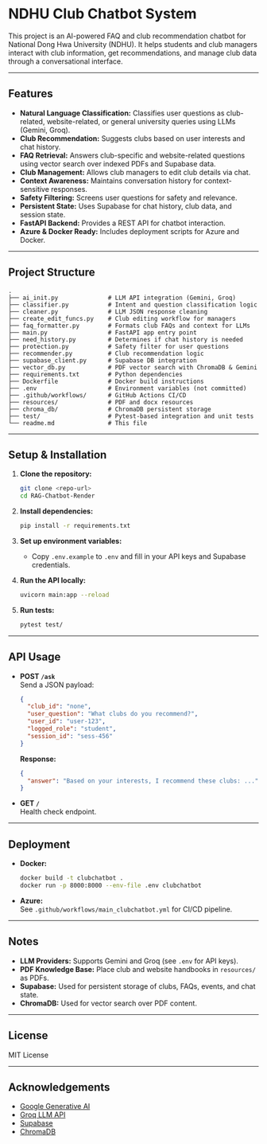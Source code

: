 # NDHU Club Chatbot System

This project is an AI-powered FAQ and club recommendation chatbot for National Dong Hwa University (NDHU). It helps students and club managers interact with club information, get recommendations, and manage club data through a conversational interface.

---

## Features

- **Natural Language Classification:** Classifies user questions as club-related, website-related, or general university queries using LLMs (Gemini, Groq).
- **Club Recommendation:** Suggests clubs based on user interests and chat history.
- **FAQ Retrieval:** Answers club-specific and website-related questions using vector search over indexed PDFs and Supabase data.
- **Club Management:** Allows club managers to edit club details via chat.
- **Context Awareness:** Maintains conversation history for context-sensitive responses.
- **Safety Filtering:** Screens user questions for safety and relevance.
- **Persistent State:** Uses Supabase for chat history, club data, and session state.
- **FastAPI Backend:** Provides a REST API for chatbot interaction.
- **Azure & Docker Ready:** Includes deployment scripts for Azure and Docker.

---

## Project Structure

```
.
├── ai_init.py              # LLM API integration (Gemini, Groq)
├── classifier.py           # Intent and question classification logic
├── cleaner.py              # LLM JSON response cleaning
├── create_edit_funcs.py    # Club editing workflow for managers
├── faq_formatter.py        # Formats club FAQs and context for LLMs
├── main.py                 # FastAPI app entry point
├── need_history.py         # Determines if chat history is needed
├── protection.py           # Safety filter for user questions
├── recommender.py          # Club recommendation logic
├── supabase_client.py      # Supabase DB integration
├── vector_db.py            # PDF vector search with ChromaDB & Gemini
├── requirements.txt        # Python dependencies
├── Dockerfile              # Docker build instructions
├── .env                    # Environment variables (not committed)
├── .github/workflows/      # GitHub Actions CI/CD
├── resources/              # PDF and docx resources
├── chroma_db/              # ChromaDB persistent storage
├── test/                   # Pytest-based integration and unit tests
└── readme.md               # This file
```

---

## Setup & Installation

1. **Clone the repository:**
   ```bash
   git clone <repo-url>
   cd RAG-Chatbot-Render
   ```

2. **Install dependencies:**
   ```bash
   pip install -r requirements.txt
   ```

3. **Set up environment variables:**
   - Copy `.env.example` to `.env` and fill in your API keys and Supabase credentials.

4. **Run the API locally:**
   ```bash
   uvicorn main:app --reload
   ```

5. **Run tests:**
   ```bash
   pytest test/
   ```

---

## API Usage

- **POST `/ask`**  
  Send a JSON payload:
  ```json
  {
    "club_id": "none",
    "user_question": "What clubs do you recommend?",
    "user_id": "user-123",
    "logged_role": "student",
    "session_id": "sess-456"
  }
  ```
  **Response:**
  ```json
  {
    "answer": "Based on your interests, I recommend these clubs: ..."
  }
  ```

- **GET `/`**  
  Health check endpoint.

---

## Deployment

- **Docker:**  
  ```bash
  docker build -t clubchatbot .
  docker run -p 8000:8000 --env-file .env clubchatbot
  ```

- **Azure:**  
  See `.github/workflows/main_clubchatbot.yml` for CI/CD pipeline.

---

## Notes

- **LLM Providers:** Supports Gemini and Groq (see `.env` for API keys).
- **PDF Knowledge Base:** Place club and website handbooks in `resources/` as PDFs.
- **Supabase:** Used for persistent storage of clubs, FAQs, events, and chat state.
- **ChromaDB:** Used for vector search over PDF content.

---

## License

MIT License

---

## Acknowledgements

- [Google Generative AI](https://ai.google.dev/)
- [Groq LLM API](https://groq.com/)
- [Supabase](https://supabase.com/)
- [ChromaDB](https://www.trychroma.com/)